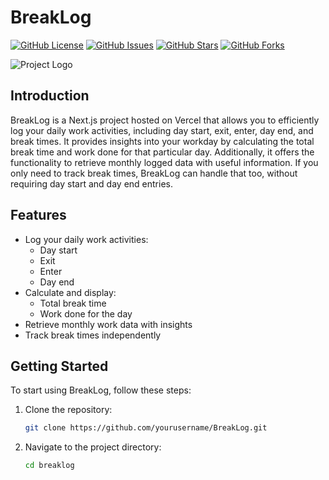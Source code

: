 # BreakLog

[![GitHub License](https://img.shields.io/github/license/yourusername/BreakLog)](https://github.com/yourusername/BreakLog/LICENSE)
[![GitHub Issues](https://img.shields.io/github/issues/yourusername/BreakLog)](https://github.com/yourusername/BreakLog/issues)
[![GitHub Stars](https://img.shields.io/github/stars/yourusername/BreakLog)](https://github.com/yourusername/BreakLog/stargazers)
[![GitHub Forks](https://img.shields.io/github/forks/yourusername/BreakLog)](https://github.com/yourusername/BreakLog/network)

![Project Logo](your-logo.png) <!-- If you have a project logo, include it here -->

## Introduction

BreakLog is a Next.js project hosted on Vercel that allows you to efficiently log your daily work activities, including day start, exit, enter, day end, and break times. It provides insights into your workday by calculating the total break time and work done for that particular day. Additionally, it offers the functionality to retrieve monthly logged data with useful information. If you only need to track break times, BreakLog can handle that too, without requiring day start and day end entries.

## Features

- Log your daily work activities:
  - Day start
  - Exit
  - Enter
  - Day end
- Calculate and display:
  - Total break time
  - Work done for the day
- Retrieve monthly work data with insights
- Track break times independently

## Getting Started

To start using BreakLog, follow these steps:

1. Clone the repository:

   ```bash
   git clone https://github.com/yourusername/BreakLog.git
   ```

2. Navigate to the project directory:

   ```bash
   cd breaklog
   ```
